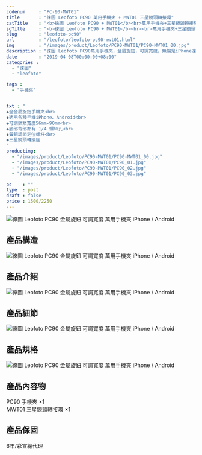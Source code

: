 ```yaml
---
codenum     : "PC-90-MWT01"
title       : "徠圖 Leofoto PC90 萬用手機夾 + MWT01 三星鏡頭轉接環"
catTitle    : "<b>徠圖 Leofoto PC90 + MWT01</b><br>萬用手機夾+三星鏡頭轉接環<br>"
sgTitle     : "<b>徠圖 Leofoto PC90 + MWT01</b><br><br>萬用手機夾+三星鏡頭轉接環<br>"
slug        : "leofoto-pc90"
url         : "/leofoto/leofoto-pc90-mwt01.html"
img         : "/images/product/Leofoto/PC90-MWT01/PC90-MWT01_00.jpg"
description : "徠圖 Leofoto PC90萬用手機夾，金屬旋鈕，可調寬度，無論是iPhone還是Android手機皆可使用，再搭配由梅干所特製的三星鏡頭轉接座，讓老鏡不死"
date        : "2019-04-08T00:00:00+08:00"
categories :
  - "徠圖"
  - "leofoto"

tags :
  - "手機夾"


txt : "
◆全金屬旋鈕手機夾<br>
◆適用各種手機iPhone、Android<br>
◆可調鎖緊寬度56mm-90mm<br>
◆底部背部都有 1/4 螺絲孔<br>
◆黃銅調節定位螺杆<br>
◆三星鏡頭轉接座
"
productimg:
  - "/images/product/Leofoto/PC90-MWT01/PC90-MWT01_00.jpg"
  - "/images/product/Leofoto/PC90-MWT01/PC90_01.jpg"
  - "/images/product/Leofoto/PC90-MWT01/PC90_02.jpg"
  - "/images/product/Leofoto/PC90-MWT01/PC90_03.jpg"

ps    : ""
type  : post
draft : false
price : 1500/2250
---
```

<p>
<img src="/images/product/Leofoto/PC90-MWT01/PC90_04.jpg" alt="徠圖 Leofoto  PC90 金屬旋鈕 可調寬度 萬用手機夾 iPhone / Android">
</p>
<h2>產品構造</h2>
<p>
<img src="/images/product/Leofoto/PC90-MWT01/PC90_05.jpg" alt="徠圖 Leofoto  PC90 金屬旋鈕 可調寬度 萬用手機夾 iPhone / Android">
</p>
<h2>產品介紹</h2>
<p>
<img src="/images/product/Leofoto/PC90-MWT01/PC90_06.jpg" alt="徠圖 Leofoto  PC90 金屬旋鈕 可調寬度 萬用手機夾 iPhone / Android">
</p>
<h2>產品細節</h2>
<p>
<img src="/images/product/Leofoto/PC90-MWT01/PC90_07_1.jpg" alt="徠圖 Leofoto  PC90 金屬旋鈕 可調寬度 萬用手機夾 iPhone / Android">
</p>
<h2>產品規格</h2>
<p>
<img src="/images/product/Leofoto/PC90-MWT01/PC90_08.jpg" alt="徠圖 Leofoto  PC90 金屬旋鈕 可調寬度 萬用手機夾 iPhone / Android">
</p>
<h2>產品內容物</h2>
<p>
PC90 手機夾 ×1 <br>
MWT01 三星鏡頭轉接環 ×1
</p>
<h2>產品保固</h2>
<p>
6年/彩宣總代理
</p>